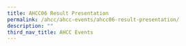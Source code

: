 ```yaml
---
title: AHCC06 Result Presentation
permalink: /ahcc/ahcc-events/ahcc06-result-presentation/
description: ""
third_nav_title: AHCC Events
---
```

